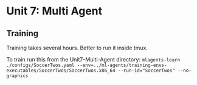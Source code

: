 # Unit 7: Multi Agent

## Training

Training takes several hours. Better to run it inside tmux.

To train run this from the Unit7-Multi-Agent directory:
`mlagents-learn ./configs/SoccerTwos.yaml --env=../ml-agents/training-envs-executables/SoccerTwos/SoccerTwos.x86_64 --run-id="SoccerTwos" --no-graphics`
